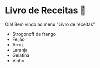 # Livro de Receitas :orange_book:

Olá! Bem vindo ao menu "Livro de receitas"

- Strogonoff de frango
- Feijão
- Arroz
- Laranja
- Gelatina
- Vinho
